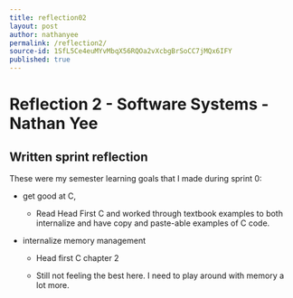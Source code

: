 ```yaml
---
title: reflection02
layout: post
author: nathanyee
permalink: /reflection2/
source-id: 1SfL5Ce4euMYvMbqX56RQOa2vXcbgBrSoCC7jMQx6IFY
published: true
---
```

# Reflection 2 - Software Systems - Nathan Yee

## Written sprint reflection

These were my semester learning goals that I made during sprint 0:

* get good at C,

    * Read Head First C and worked through textbook examples to both internalize and have copy and paste-able examples of C code.

* internalize memory management

    * Head first C chapter 2

    * Still not feeling the best here. I need to play around with memory a lot more.

